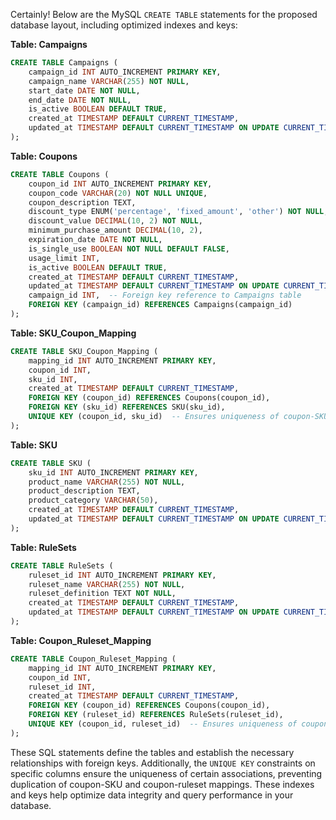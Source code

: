 Certainly! Below are the MySQL `CREATE TABLE` statements for the proposed database layout, including optimized indexes and keys:

**Table: Campaigns**

```sql
CREATE TABLE Campaigns (
    campaign_id INT AUTO_INCREMENT PRIMARY KEY,
    campaign_name VARCHAR(255) NOT NULL,
    start_date DATE NOT NULL,
    end_date DATE NOT NULL,
    is_active BOOLEAN DEFAULT TRUE,
    created_at TIMESTAMP DEFAULT CURRENT_TIMESTAMP,
    updated_at TIMESTAMP DEFAULT CURRENT_TIMESTAMP ON UPDATE CURRENT_TIMESTAMP
);
```

**Table: Coupons**

```sql
CREATE TABLE Coupons (
    coupon_id INT AUTO_INCREMENT PRIMARY KEY,
    coupon_code VARCHAR(20) NOT NULL UNIQUE,
    coupon_description TEXT,
    discount_type ENUM('percentage', 'fixed_amount', 'other') NOT NULL,
    discount_value DECIMAL(10, 2) NOT NULL,
    minimum_purchase_amount DECIMAL(10, 2),
    expiration_date DATE NOT NULL,
    is_single_use BOOLEAN NOT NULL DEFAULT FALSE,
    usage_limit INT,
    is_active BOOLEAN DEFAULT TRUE,
    created_at TIMESTAMP DEFAULT CURRENT_TIMESTAMP,
    updated_at TIMESTAMP DEFAULT CURRENT_TIMESTAMP ON UPDATE CURRENT_TIMESTAMP,
    campaign_id INT,  -- Foreign key reference to Campaigns table
    FOREIGN KEY (campaign_id) REFERENCES Campaigns(campaign_id)
);
```

**Table: SKU_Coupon_Mapping**

```sql
CREATE TABLE SKU_Coupon_Mapping (
    mapping_id INT AUTO_INCREMENT PRIMARY KEY,
    coupon_id INT,
    sku_id INT,
    created_at TIMESTAMP DEFAULT CURRENT_TIMESTAMP,
    FOREIGN KEY (coupon_id) REFERENCES Coupons(coupon_id),
    FOREIGN KEY (sku_id) REFERENCES SKU(sku_id),
    UNIQUE KEY (coupon_id, sku_id)  -- Ensures uniqueness of coupon-SKU associations
);
```

**Table: SKU**

```sql
CREATE TABLE SKU (
    sku_id INT AUTO_INCREMENT PRIMARY KEY,
    product_name VARCHAR(255) NOT NULL,
    product_description TEXT,
    product_category VARCHAR(50),
    created_at TIMESTAMP DEFAULT CURRENT_TIMESTAMP,
    updated_at TIMESTAMP DEFAULT CURRENT_TIMESTAMP ON UPDATE CURRENT_TIMESTAMP
);
```

**Table: RuleSets**

```sql
CREATE TABLE RuleSets (
    ruleset_id INT AUTO_INCREMENT PRIMARY KEY,
    ruleset_name VARCHAR(255) NOT NULL,
    ruleset_definition TEXT NOT NULL,
    created_at TIMESTAMP DEFAULT CURRENT_TIMESTAMP,
    updated_at TIMESTAMP DEFAULT CURRENT_TIMESTAMP ON UPDATE CURRENT_TIMESTAMP
);
```

**Table: Coupon_Ruleset_Mapping**

```sql
CREATE TABLE Coupon_Ruleset_Mapping (
    mapping_id INT AUTO_INCREMENT PRIMARY KEY,
    coupon_id INT,
    ruleset_id INT,
    created_at TIMESTAMP DEFAULT CURRENT_TIMESTAMP,
    FOREIGN KEY (coupon_id) REFERENCES Coupons(coupon_id),
    FOREIGN KEY (ruleset_id) REFERENCES RuleSets(ruleset_id),
    UNIQUE KEY (coupon_id, ruleset_id)  -- Ensures uniqueness of coupon-ruleset associations
);
```

These SQL statements define the tables and establish the necessary relationships with foreign keys. Additionally, the `UNIQUE KEY` constraints on specific columns ensure the uniqueness of certain associations, preventing duplication of coupon-SKU and coupon-ruleset mappings. These indexes and keys help optimize data integrity and query performance in your database.
